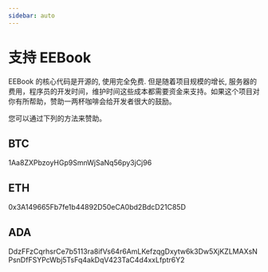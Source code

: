 ```yaml
---
sidebar: auto
---
```


# 支持 EEBook

EEBook 的核心代码是开源的, 使用完全免费. 但是随着项目规模的增长, 服务器的费用，程序员的开发时间，维护时间这些成本都需要资金来支持。如果这个项目对你有所帮助，赞助一两杯咖啡会给开发者很大的鼓励。

您可以通过下列的方法来赞助。

## BTC

1Aa8ZXPbzoyHGp9SmnWjSaNq56py3jCj96

## ETH

0x3A149665Fb7fe1b44892D50eCA0bd2BdcD21C85D

## ADA

DdzFFzCqrhsrCe7b5113ra8ifVs64r6AmLKefzqgDxytw6k3Dw5XjKZLMAXsNPsnDfFSYPcWbj5TsFq4akDqV423TaC4d4xxLfptr6Y2

